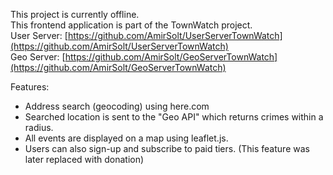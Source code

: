 This project is currently offline.<br>
This frontend application is part of the TownWatch project. <br>
User Server: [https://github.com/AmirSolt/UserServerTownWatch](https://github.com/AmirSolt/UserServerTownWatch)<br>
Geo Server: [https://github.com/AmirSolt/GeoServerTownWatch](https://github.com/AmirSolt/GeoServerTownWatch)<br>

Features:
- Address search (geocoding) using here.com
- Searched location is sent to the "Geo API" which returns crimes within a radius.
- All events are displayed on a map using leaflet.js.
- Users can also sign-up and subscribe to paid tiers. (This feature was later replaced with donation)

